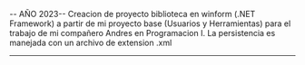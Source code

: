 -- AÑO 2023--
Creacion de proyecto biblioteca en winform (.NET Framework) a partir de mi proyecto base (Usuarios y Herramientas) para el trabajo de mi compañero Andres en Programacion I.
La persistencia es manejada con un archivo de extension .xml
-- --
